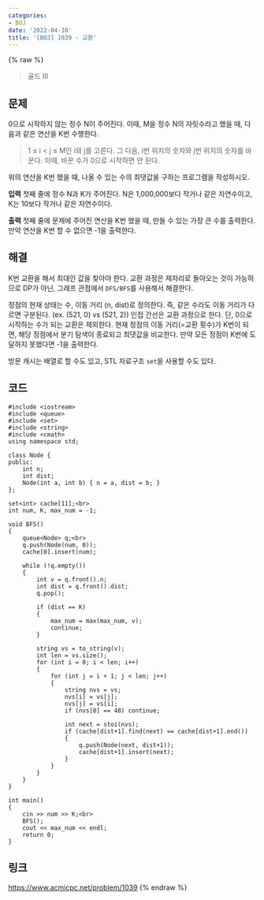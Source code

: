 ```yaml
---
categories:
- BOJ
date: '2022-04-10'
title: '[BOJ] 1039 - 교환'
---
```


{% raw %}
> 골드 III<br>

## 문제
0으로 시작하지 않는 정수 N이 주어진다. 이때, M을 정수 N의 자릿수라고 했을 때, 다음과 같은 연산을 K번 수행한다.

> 1 ≤ i < j ≤ M인 i와 j를 고른다. 그 다음, i번 위치의 숫자와 j번 위치의 숫자를 바꾼다. 이때, 바꾼 수가 0으로 시작하면 안 된다.<br>

위의 연산을 K번 했을 때, 나올 수 있는 수의 최댓값을 구하는 프로그램을 작성하시오.

**입력**
첫째 줄에 정수 N과 K가 주어진다. N은 1,000,000보다 작거나 같은 자연수이고, K는 10보다 작거나 같은 자연수이다.

**출력**
첫째 줄에 문제에 주어진 연산을 K번 했을 때, 만들 수 있는 가장 큰 수를 출력한다. 만약 연산을 K번 할 수 없으면 -1을 출력한다.

## 해결
K번 교환을 해서 최대인 값을 찾아야 한다. 교환 과정은 제자리로 돌아오는 것이 가능하므로 DP가 아닌, 그래프 관점에서 `DFS/BFS`를 사용해서 해결한다.

정점의 현재 상태는 수, 이동 거리 (n, dist)로 정의한다. 즉, 같은 수라도 이동 거리가 다르면 구분된다. (ex. (521, 0) vs (521, 2)) 인접 간선은 교환 과정으로 한다. 단, 0으로 시작하는 수가 되는 교환은 제외한다. 현재 정점의 이동 거리(=교환 횟수)가 K번이 되면, 해당 정점에서 분기 탐색이 종료되고 최댓값을 비교한다. 만약 모든 정점이 K번에 도달하지 못했다면 -1을 출력한다.

방문 캐시는 배열로 할 수도 있고, STL 자료구조 `set`을 사용할 수도 있다.

## 코드
```
#include <iostream>
#include <queue>
#include <set>
#include <string>
#include <cmath>
using namespace std;

class Node {
public:
	int n;
	int dist;
	Node(int a, int b) { n = a, dist = b; }
};

set<int> cache[11];<br>
int num, K, max_num = -1;

void BFS()
{
	queue<Node> q;<br>
	q.push(Node(num, 0));
	cache[0].insert(num);

	while (!q.empty())
	{
		int v = q.front().n;
		int dist = q.front().dist;
		q.pop();

		if (dist == K)
		{
			max_num = max(max_num, v);
			continue;
		}

		string vs = to_string(v);
		int len = vs.size();
		for (int i = 0; i < len; i++)
		{
			for (int j = i + 1; j < len; j++)
			{
				string nvs = vs;
				nvs[i] = vs[j];
				nvs[j] = vs[i];
				if (nvs[0] == 48) continue;

				int next = stoi(nvs);
				if (cache[dist+1].find(next) == cache[dist+1].end())
				{
					q.push(Node(next, dist+1));
					cache[dist+1].insert(next);
				}
			}
		}
	}
}

int main()
{
	cin >> num >> K;<br>
	BFS();
	cout << max_num << endl;
	return 0;
}
```

## 링크
https://www.acmicpc.net/problem/1039
{% endraw %}